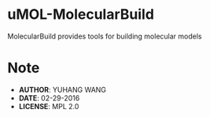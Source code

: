 # uMOL-MolecularBuild 
MolecularBuild provides tools for building molecular models


# Note
* **AUTHOR**: YUHANG WANG
* **DATE**: 02-29-2016
* **LICENSE**: MPL 2.0